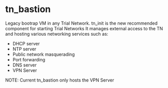 # tn_bastion

Legacy bootrap VM in any Trial Network. tn_init is the new recommended component for starting Trial Networks
It manages external access to the TN and hosting various networking services such as:
- DHCP server
- NTP server
- Public network masquerading
- Port forwarding
- DNS server
- VPN Server

NOTE: Current tn_bastion only hosts the VPN Server
